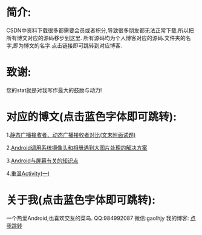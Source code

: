 简介:
====
CSDN中资料下载很多都需要会员或者积分,导致很多朋友都无法正常下载.所以把所有博文对应的源码移步到这里.
所有源码均为个人博客对应的源码.文件夹的名字,即为博文的名字.点击链接即可跳转到对应博客.

致谢:
====
您的stat就是对我写作最大的鼓励与动力!


对应的博文(点击蓝色字体即可跳转):
====

1.[静态广播接收者、动态广播接收者对比(文末附面试题)](http://blog.csdn.net/gaolh89/article/details/53153698)

2.[Android调用系统摄像头和相册遇到大图片处理的解决方案](http://blog.csdn.net/gaolh89/article/details/54835024)

3.[Android与屏幕有关的知识点](http://blog.csdn.net/gaolh89/article/details/78755918)

4.[重温Activity(一)](http://blog.csdn.net/gaolh89/article/details/78806367)


关于我(点击蓝色字体即可跳转):
====
  一个热爱Android,也喜欢交友的菜鸟. QQ:984992087 微信:gaolhjy
  我的博客: [点我跳转](http://blog.csdn.net/gaolh89)



